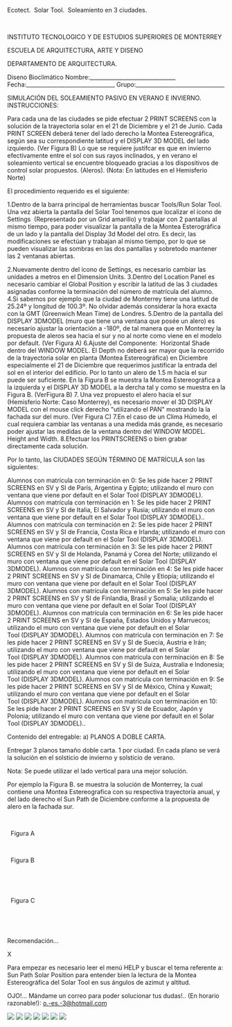 

Ecotect.  Solar Tool.  Soleamiento en 3 ciudades.




 




 INSTITUTO TECNOLOGICO Y DE ESTUDIOS SUPERIORES DE MONTERREY 

ESCUELA DE ARQUITECTURA, ARTE Y DISENO 

DEPARTAMENTO DE ARQUITECTURA.


Diseno Bioclimático
Nombre:_______________________________ 
Fecha:________________________________ 
Grupo:________________________________ 

SIMULACIÓN DEL SOLEAMIENTO PASIVO EN VERANO E INVIERNO. 
INSTRUCCIONES: 
 
Para cada una de las ciudades se pide efectuar 2 PRINT SCREENS con la solución de la trayectoria solar en el 21 de Diciembre y el 21 de Junio. Cada PRINT SCREEN deberá tener del lado derecho la Montea Estereográfica, según sea su correspondiente latitud y el DISPLAY 3D MODEL del lado izquierdo. (Ver Figura B) 
Lo que se requiere justifcar es que en invierno efectivamente entre el sol con sus rayos inclinados, y en verano el soleamiento vertical se encuentre bloqueado gracias a los dispositivos de control solar propuestos. (Aleros). (Nota: En latitudes en el Hemisferio Norte) 

El procedimiento requerido es el siguiente: 

1.Dentro de la barra principal de herramientas buscar Tools/Run Solar Tool. Una vez abierta la pantalla del Solar Tool tenemos que localizar el ícono de Settings  (Representado por un Grid amarillo) y trabajar con 2 pantallas al mismo tiempo, para poder visualizar la pantalla de la Montea Esterográfica de un lado y la pantalla del Display 3d Model del otro. Es decir, las modificaciones se efectúan y trabajan al mismo tiempo, por lo que se pueden visualizar las sombras en las dos pantallas y sobretodo mantener las 2 ventanas abiertas. 

2.Nuevamente dentro del ícono de Settings, es necesario cambiar las unidades a metros en el Dimension Units. 
3.Dentro del Location Panel es necesario cambiar el Global Position y escribir la latitud de las 3 ciudades asignadas conforme la terminación del número de matrícula del alumno. 
4.Si sabemos por ejemplo que la ciudad de Monterrey tiene una latitud de 25.24º y longitud de 100.3º. No olvidar además considerar la hora exacta con la GMT (Greenwich Mean Time) de Londres. 
5.Dentro de la pantalla del DISPLAY 3DMODEL (muro que tiene una ventana que posée un alero) es necesario ajustar la orientación a -180º, de tal manera que en Monterrey la propuesta de aleros sea hacia el sur y no al norte como viene en el modelo por default. (Ver Figura A) 
6.Ajuste del Componente:  Horizontal Shade dentro del WINDOW MODEL. El Depth no deberá ser mayor que la recorrido de la trayectoria solar en planta (Montea Estereográfica) en Diciembre especialmente el 21 de Diciembre que requerimos justificar la entrada del sol en el interior del edificio. Por lo tanto un alero de 1.5 m hacia el sur puede ser suficiente. En la Figura B se muestra la Montea Estereográfica a la izquierda y el DISPLAY 3D MODEL a la dercha tal y como se muestra en la Figura B. (VerFigura B) 
7. Una vez propuesto el alero hacia el sur (Hemisferio Norte: Caso Monterrey), es necesario mover el 3D DISPLAY MODEL con el mouse click derecho "utilizando el PAN" mostrando la la fachada sur del muro. (Ver Figura C) 
7.En el caso de un Clima Húmedo, el cual requiera cambiar las ventanas a una medida más grande, es necesario poder ajustar las medidas de la ventana dentro del WINDOW MODEL. Height and Width. 
8.Efectuar los PRINTSCREENS o bien grabar directamente cada solución. 

Por lo tanto, las CIUDADES SEGÚN TÉRMINO DE MATRÍCULA son las siguientes: 

Alumnos con matrícula con terminación en 0: Se les pide hacer 2 PRINT SCREENS en SV y SI de París, Argentina y Egipto; utilizando el muro con ventana que viene por default en el Solar Tool (DISPLAY 3DMODEL). 
Alumnos con matrícula con terminación en 1: Se les pide hacer 2 PRINT SCREENS en SV y SI de Italia, El Salvador y Rusia; utilizando el muro con ventana que viene por default en el Solar Tool (DISPLAY 3DMODEL).. 
Alumnos con matrícula con terminación en 2: Se les pide hacer 2 PRINT SCREENS en SV y SI de Francia, Costa Rica e Irlanda; utilizando el muro con ventana que viene por default en el Solar Tool (DISPLAY 3DMODEL). 
Alumnos con matrícula con terminación en 3: Se les pide hacer 2 PRINT SCREENS en SV y SI de Holanda, Panamá y Corea del Norte; utilizando el muro con ventana que viene por default en el Solar Tool (DISPLAY 3DMODEL). 
Alumnos con matrícula con terminación en 4: Se les pide hacer 2 PRINT SCREENS en SV y SI de Dinamarca, Chile y Etiopía; utilizando el muro con ventana que viene por default en el Solar Tool (DISPLAY 3DMODEL). 
Alumnos con matrícula con terminación en 5: Se les pide hacer 2 PRINT SCREENS en SV y SI de Finlandia, Brasil y Somalia; utilizando el muro con ventana que viene por default en el Solar Tool (DISPLAY 3DMODEL). 
Alumnos con matrícula con terminación en 6: Se les pide hacer 2 PRINT SCREENS en SV y SI de España, Estados Unidos y Marruecos; utilizando el muro con ventana que viene por default en el Solar Tool (DISPLAY 3DMODEL). 
Alumnos con matrícula con terminación en 7: Se les pide hacer 2 PRINT SCREENS en SV y SI de Suecia, Austria e Irán; utilizando el muro con ventana que viene por default en el Solar Tool (DISPLAY 3DMODEL). 
Alumnos con matrícula con terminación en 8: Se les pide hacer 2 PRINT SCREENS en SV y SI de Suiza, Australia e Indonesia; utilizando el muro con ventana que viene por default en el Solar Tool (DISPLAY 3DMODEL). 
Alumnos con matrícula con terminación en 9: Se les pide hacer 2 PRINT SCREENS en SV y SI de México, China y Kuwait; utilizando el muro con ventana que viene por default en el Solar Tool (DISPLAY 3DMODEL). 
Alumnos con matrícula con terminación en 10: Se les pide hacer 2 PRINT SCREENS en SV y SI de Ecuador, Japón y Polonia; utilizando el muro con ventana que viene por default en el Solar Tool (DISPLAY 3DMODEL).. 

Contenido del entregable: 
a) PLANOS A DOBLE CARTA. 

Entregar 3 planos tamaño doble carta. 1 por ciudad. 
En cada plano se verá la solución en el solsticio de invierno y solsticio de verano. 

Nota: Se puede utilizar el lado vertical para una mejor solución. 


Por ejemplo la Figura B. se muestra la solución de Monterrey, la cual contiene una Montea Estereografica con su respectiva trayectoría anual, y del lado derecho el Sun Path de Diciembre conforme a la propuesta de alero en la fachada sur. 


 
 

 
 Figura A 




 
 

 
 Figura B 

  


 
 

 
 Figura C 

  

 


















Recomendación...




X






 Para empezar es necesario leer el menú HELP y buscar el tema referente a: 
Sun Path Solar Position para entender bien la lectura de la Montea Estereográfica del Solar Tool en sus ángulos de azimut y altitud. 







 OJO!... 
Mándame un correo para poder solucionar tus dudas!.. (En horario razonable!): o.-es.-3@hotmail.com




![](./content/8/M8.66/Ecotect.9.jpg)
![](./content/8/M8.66/Ecotect.5.jpg)
![](./content/8/M8.66/Ecotect.3.jpg)
![](./content/8/M8.66/Ecotect.4.jpg)
![](./content/8/M8.66/Solucion._Ecotect.1.bmp)
![](./content/8/M8.66/sugerencias.gif)
![](./content/8/M8.66/email_41.gif)
